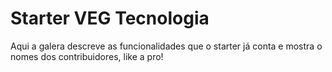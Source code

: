 Starter VEG Tecnologia
=========

Aqui a galera descreve as funcionalidades que o starter já conta e mostra o nomes dos contribuidores, like a pro!